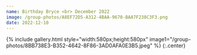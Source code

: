 ```yaml
---
name: Birthday Bryce <br> December 2022
image: /group-photos/A8EF72D5-A312-4BAA-9670-BAA7F238C3F3.png
date: 2022-12-10
---
```

 
{% include gallery.html style="width:580px;height:580px" image1="/group-photos/8BB738E3-B352-4642-8F86-3AD0AFA0E3B5.jpeg"  %} {:.center}
